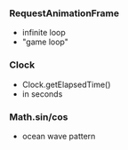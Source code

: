 ### RequestAnimationFrame
- infinite loop 
- "game loop"

### Clock
- Clock.getElapsedTime() 
- in seconds 

### Math.sin/cos 
- ocean wave pattern